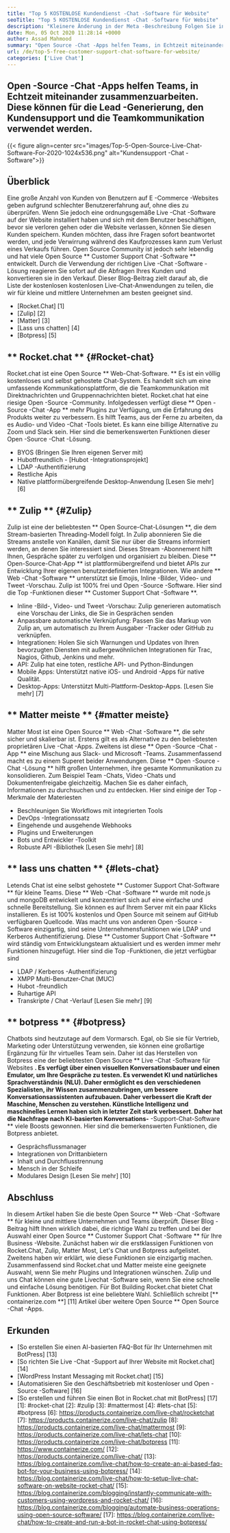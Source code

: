 ```yaml
---
title: "Top 5 KOSTENLOSE Kundendienst -Chat -Software für Website" 
seoTitle: "Top 5 KOSTENLOSE Kundendienst -Chat -Software für Website" 
description: "Kleinere Änderung in der Meta -Beschreibung Folgen Sie in diesem Blog -Beitrag, um die 5 Top 5 kostenlosen Customer -Support -Chat -Software zu erhalten. Diese Tools erleichtern Ihrem Kundendienstmitarbeiter und steigern den Umsatz." 
date: Mon, 05 Oct 2020 11:28:14 +0000
author: Assad Mahmood
summary: "Open Source -Chat -Apps helfen Teams, in Echtzeit miteinander zusammenzuarbeiten. Diese können für die Lead -Generierung, den Kundensupport und die Teamkommunikation verwendet werden." 
url: /de/top-5-free-customer-support-chat-software-for-website/
categories: ['Live Chat']
---
```


## Open -Source -Chat -Apps helfen Teams, in Echtzeit miteinander zusammenzuarbeiten. Diese können für die Lead -Generierung, den Kundensupport und die Teamkommunikation verwendet werden.

{{< figure align=center src="images/Top-5-Open-Source-Live-Chat-Software-For-2020-1024x536.png" alt="Kundensupport -Chat -Software">}}


## Überblick
Eine große Anzahl von Kunden von Benutzern auf E -Commerce -Websites geben aufgrund schlechter Benutzererfahrung auf, ohne dies zu überprüfen. Wenn Sie jedoch eine ordnungsgemäße Live -Chat -Software auf der Website installiert haben und sich mit dem Benutzer beschäftigen, bevor sie verloren gehen oder die Website verlassen, können Sie diesen Kunden speichern. Kunden möchten, dass ihre Fragen sofort beantwortet werden, und jede Verwirrung während des Kaufprozesses kann zum Verlust eines Verkaufs führen. Open Source Community ist jedoch sehr lebendig und hat viele Open Source ** Customer Support Chat -Software ** entwickelt.
Durch die Verwendung der richtigen Live -Chat -Software -Lösung reagieren Sie sofort auf die Abfragen Ihres Kunden und konvertieren sie in den Verkauf. Dieser Blog-Beitrag zielt darauf ab, die Liste der kostenlosen kostenlosen Live-Chat-Anwendungen zu teilen, die wir für kleine und mittlere Unternehmen am besten geeignet sind.
  * [Rocket.Chat] [1]
  * [Zulip] [2]
  * [Matter] [3]
  * [Lass uns chatten] [4]
  * [Botpress] [5]

## ** Rocket.chat ** {#Rocket-chat}
Rocket.chat ist eine Open Source ** Web-Chat-Software. ** Es ist ein völlig kostenloses und selbst gehostete Chat-System. Es handelt sich um eine umfassende Kommunikationsplattform, die die Teamkommunikation mit Direktnachrichten und Gruppennachrichten bietet.
Rocket.chat hat eine riesige Open -Source -Community. Infolgedessen verfügt diese ** Open -Source -Chat -App ** mehr Plugins zur Verfügung, um die Erfahrung des Produkts weiter zu verbessern. Es hilft Teams, aus der Ferne zu arbeiten, da es Audio- und Video -Chat -Tools bietet. Es kann eine billige Alternative zu Zoom und Slack sein. Hier sind die bemerkenswerten Funktionen dieser Open -Source -Chat -Lösung.
  * BYOS (Bringen Sie Ihren eigenen Server mit)
  * Hubotfreundlich - [Hubot -Integrationsprojekt]
  * LDAP -Authentifizierung
  * Restliche Apis
  * Native plattformübergreifende Desktop-Anwendung
    [Lesen Sie mehr] [6]

## ** Zulip ** {#Zulip}
Zulip ist eine der beliebtesten ** Open Source-Chat-Lösungen **, die dem Stream-basierten Threading-Modell folgt. In Zulip abonnieren Sie die Streams anstelle von Kanälen, damit Sie nur über die Streams informiert werden, an denen Sie interessiert sind. Dieses Stream -Abonnement hilft Ihnen, Gespräche später zu verfolgen und organisiert zu bleiben.
Diese ** Open-Source-Chat-App ** ist plattformübergreifend und bietet APIs zur Entwicklung Ihrer eigenen benutzerdefinierten Integrationen. Wie andere ** Web -Chat -Software ** unterstützt sie Emojis, Inline -Bilder, Video- und Tweet -Vorschau. Zulip ist 100% frei und Open -Source -Software. Hier sind die Top -Funktionen dieser ** Customer Support Chat -Software **.
  * Inline -Bild-, Video- und Tweet -Vorschau: Zulip generieren automatisch eine Vorschau der Links, die Sie in Gesprächen senden
  * Anpassbare automatische Verknüpfung: Passen Sie das Markup von Zulip an, um automatisch zu Ihrem Ausgaber -Tracker oder GitHub zu verknüpfen.
  * Integrationen: Holen Sie sich Warnungen und Updates von Ihren bevorzugten Diensten mit außergewöhnlichen Integrationen für Trac, Nagios, Github, Jenkins und mehr.
  * API: Zulip hat eine toten, restliche API- und Python-Bindungen
  * Mobile Apps: Unterstützt native iOS- und Android -Apps für native Qualität.
  * Desktop-Apps: Unterstützt Multi-Plattform-Desktop-Apps.
    [Lesen Sie mehr] [7]

## ** Matter meiste ** {#matter meiste}
Matter Most ist eine Open Source ** Web -Chat -Software **, die sehr sicher und skalierbar ist. Erstens gilt es als Alternative zu den beliebtesten proprietären Live -Chat -Apps. Zweitens ist diese ** Open -Source -Chat -App ** eine Mischung aus Slack- und Microsoft -Teams. Zusammenfassend macht es zu einem Superet beider Anwendungen.
Diese ** Open -Source -Chat -Lösung ** hilft großen Unternehmen, ihre gesamte Kommunikation zu konsolidieren. Zum Beispiel Team -Chats, Video -Chats und Dokumentenfreigabe gleichzeitig. Machen Sie es daher einfach, Informationen zu durchsuchen und zu entdecken.
Hier sind einige der Top -Merkmale der Materiesten
  * Beschleunigen Sie Workflows mit integrierten Tools
  * DevOps -Integrationssatz
  * Eingehende und ausgehende Webhooks
  * Plugins und Erweiterungen
  * Bots und Entwickler -Toolkit
  * Robuste API -Bibliothek
    [Lesen Sie mehr] [8]

## ** lass uns chatten ** {#lets-chat}
Letends Chat ist eine selbst gehostete ** Customer Support Chat-Software ** für kleine Teams. Diese ** Web -Chat -Software ** wurde mit node.js und mongoDB entwickelt und konzentriert sich auf eine einfache und schnelle Bereitstellung. Sie können es auf Ihrem Server mit ein paar Klicks installieren. Es ist 100% kostenlos und Open Source mit seinem auf GitHub verfügbaren Quellcode.
Was macht uns von anderen Open -Source -Software einzigartig, sind seine Unternehmensfunktionen wie LDAP und Kerberos Authentifizierung. Diese ** Customer Support Chat -Software ** wird ständig vom Entwicklungsteam aktualisiert und es werden immer mehr Funktionen hinzugefügt. Hier sind die Top -Funktionen, die jetzt verfügbar sind
  * LDAP / Kerberos -Authentifizierung
  * XMPP Multi-Benutzer-Chat (MUC)
  * Hubot -freundlich
  * Ruhartige API
  * Transkripte / Chat -Verlauf
    [Lesen Sie mehr] [9]

## ** botpress ** {#botpress}
Chatbots sind heutzutage auf dem Vormarsch. Egal, ob Sie sie für Vertrieb, Marketing oder Unterstützung verwenden, sie können eine großartige Ergänzung für Ihr virtuelles Team sein.
Daher ist das Herstellen von Botpress eine der beliebtesten Open Source ** Live -Chat -Software für Websites **. Es verfügt über einen visuellen Konversationsbauer und einen Emulator, um Ihre Gespräche zu testen. Es verwendet KI und natürliches Sprachverständnis (NLU). Daher ermöglicht es den verschiedenen Spezialisten, ihr Wissen zusammenzubringen, um bessere Konversationsassistenten aufzubauen. Daher verbessert die Kraft der Maschine, Menschen zu verstehen.
Künstliche Intelligenz und maschinelles Lernen haben sich in letzter Zeit stark verbessert. Daher hat die Nachfrage nach KI-basierten Konversations-** -Support-Chat-Software ** viele Boosts gewonnen. Hier sind die bemerkenswerten Funktionen, die Botpress anbietet.
  * Gesprächsflussmanager
  * Integrationen von Drittanbietern
  * Inhalt und Durchflusstrennung
  * Mensch in der Schleife
  * Modulares Design
    [Lesen Sie mehr] [10]

## Abschluss
In diesem Artikel haben Sie die beste Open Source ** Web -Chat -Software ** für kleine und mittlere Unternehmen und Teams überprüft. Dieser Blog -Beitrag hilft Ihnen wirklich dabei, die richtige Wahl zu treffen und bei der Auswahl einer Open Source ** Customer Support Chat -Software ** für Ihre Business -Website. Zunächst haben wir die erstklassigen Funktionen von Rocket.Chat, Zulip, Matter Most, Let's Chat und Botpress aufgelistet. Zweitens haben wir erklärt, wie diese Funktionen sie einzigartig machen. Zusammenfassend sind Rocket.chat und Matter meiste eine geeignete Auswahl, wenn Sie mehr Plugins und Integrationen wünschen. Zulip und uns Chat können eine gute Livechat -Software sein, wenn Sie eine schnelle und einfache Lösung benötigen. Für Bot Building Rocket.chat bietet Chat Funktionen. Aber Botpress ist eine beliebtere Wahl.
Schließlich schreibt [** containerize.com **] [11] Artikel über weitere Open Source ** Open Source -Chat -Apps.

## Erkunden
  * [So erstellen Sie einen AI-basierten FAQ-Bot für Ihr Unternehmen mit BotPress] [13]
  * [So richten Sie Live -Chat -Support auf Ihrer Website mit Rocket.chat] [14]
  * [WordPress Instant Messaging mit Rocket.chat] [15]
  * [Automatisieren Sie den Geschäftsbetrieb mit kostenloser und Open -Source -Software] [16]
  * [So erstellen und führen Sie einen Bot in Rocket.chat mit BotPress] [17]
[1]: #rocket-chat
[2]: #zulip
[3]: #mattermost
[4]: #lets-chat
[5]: #botpress
[6]: https://products.containerize.com/live-chat/rocketchat
[7]: https://products.containerize.com/live-chat/zulip
[8]: https://products.containerize.com/live-chat/mattermost
[9]: https://products.containerize.com/live-chat/lets-chat
[10]: https://products.containerize.com/live-chat/botpress
[11]: https://www.containerize.com/
[12]: https://products.containerize.com/live-chat/
[13]: https://blog.containerize.com/live-chat/how-to-create-an-ai-based-faq-bot-for-your-business-using-botpress/
[14]: https://blog.containerize.com/live-chat/how-to-setup-live-chat-software-on-website-rocket-chat/
[15]: https://blog.containerize.com/blogging/instantly-communicate-with-customers-using-wordpress-and-rocket-chat/
[16]: https://blog.containerize.com/blogging/automate-business-operations-using-open-source-software/
[17]: https://blog.containerize.com/live-chat/how-to-create-and-run-a-bot-in-rocket-chat-using-botpress/
